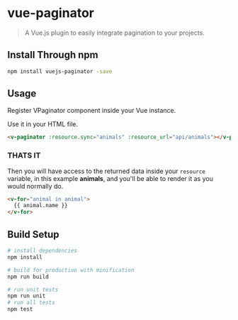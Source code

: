 # vue-paginator

> A Vue.js plugin to easily integrate pagination to your projects.

## Install Through npm
``` bash
npm install vuejs-paginator -save
```

## Usage
Register VPaginator component inside your Vue instance.

Use it in your HTML file.

```html
<v-paginator :resource.sync="animals" :resource_url="api/animals"></v-paginator>
```

### THATS IT

Then you will have access to the returned data inside your `resource` variable, in this example **animals**, and you'll be able to render it as you would normally do.
```html
<v-for="animal in animal">
  {{ animal.name }}
</v-for>
```

## Build Setup

``` bash
# install dependencies
npm install

# build for production with minification
npm run build

# run unit tests
npm run unit
# run all tests
npm test
```
